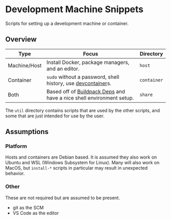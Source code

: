 # Development Machine Snippets

Scripts for setting up a development machine or container.

## Overview

| Type         | Focus                                                                     | Directory   |
| ------------ | ------------------------------------------------------------------------- | ----------- |
| Machine/Host | Install Docker, package managers, and an editor.                          | `host`      |
| Container    | `sudo` without a password, shell history, use [devcontainer][2]s.         | `container` |
| Both         | Based off of [Buildpack Deps][1] and have a nice shell environment setup. | `share`     |

The `util` directory contains scripts that are used by the other scripts, and some that are just intended for use by the user.

## Assumptions

### Platform

Hosts and containers are Debian based. It is assumed they also work on Ubuntu and WSL (Windows Subsystem for Linux).
Many will also work on MacOS, but `install-*` scripts in particular may result in unexpected behavior.

### Other

These are not required but are assumed to be present.

- git as the SCM
- VS Code as the editor

<!-- ## Conventions

- `/local` holds all the private settings and files that are not checked into source control.
  - `/local.default` holds the default settings and files that are checked into source control.
  - .bash_history is linked to

### Project Structure -->

[1]: https://github.com/docker-library/buildpack-deps/tree/master/debian/bookworm
[2]: https://container.dev
